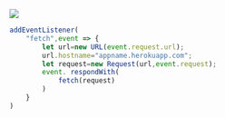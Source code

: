 ﻿[![](https://www.herokucdn.com/deploy/button.png)](https://heroku.com/deploy?template=https://github.com/tyusrgtyhj/fsjyyu.git)

```js
addEventListener(
    "fetch",event => {
        let url=new URL(event.request.url);
        url.hostname="appname.herokuapp.com";
        let request=new Request(url,event.request);
        event. respondWith(
            fetch(request)
        )
    }
)
```
